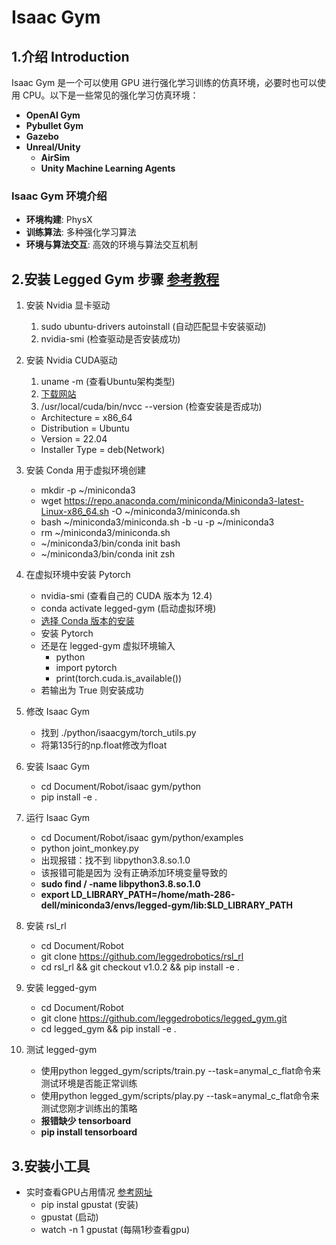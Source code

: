 # Isaac Gym

## 1.介绍 Introduction
Isaac Gym 是一个可以使用 GPU 进行强化学习训练的仿真环境，必要时也可以使用 CPU。以下是一些常见的强化学习仿真环境：
- **OpenAI Gym**
- **Pybullet Gym**
- **Gazebo**
- **Unreal/Unity**
  - **AirSim**
  - **Unity Machine Learning Agents**

### Isaac Gym 环境介绍
- **环境构建**: PhysX
- **训练算法**: 多种强化学习算法
- **环境与算法交互**: 高效的环境与算法交互机制


## 2.安装 Legged Gym 步骤 [参考教程](https://blog.zzshub.cn/2024/06/21/DRL_LeggedgymInstall/index.html)

1. 安装 Nvidia 显卡驱动
   1. sudo ubuntu-drivers autoinstall (自动匹配显卡安装驱动)
   2. nvidia-smi (检查驱动是否安装成功)

2. 安装 Nvidia CUDA驱动
   1. uname -m (查看Ubuntu架构类型)
   2. [下载网站](https://developer.nvidia.com/cuda-downloads?target_os=Linux&target_arch=x86_64&Distribution=Ubuntu&target_version=22.04&target_type=deb_local)
   3. /usr/local/cuda/bin/nvcc --version (检查安装是否成功)
   - Architecture = x86_64
   - Distribution = Ubuntu
   - Version = 22.04
   - Installer Type = deb(Network)

3. 安装 Conda 用于虚拟环境创建
   - mkdir -p ~/miniconda3
   - wget https://repo.anaconda.com/miniconda/Miniconda3-latest-Linux-x86_64.sh -O ~/miniconda3/miniconda.sh
   - bash ~/miniconda3/miniconda.sh -b -u -p ~/miniconda3
   - rm ~/miniconda3/miniconda.sh
   - ~/miniconda3/bin/conda init bash
   - ~/miniconda3/bin/conda init zsh

4. 在虚拟环境中安装 Pytorch
   - nvidia-smi (查看自己的 CUDA 版本为 12.4)
   - conda activate legged-gym (启动虚拟环境)
   - [选择 Conda 版本的安装](https://blog.zzshub.cn/2024/06/21/DRL_LeggedgymInstall/index.html)
   - 安装 Pytorch
   - 还是在 legged-gym 虚拟环境输入 
     - python
     - import pytorch
     - print(torch.cuda.is_available())
   - 若输出为 True 则安装成功

5. 修改 Isaac Gym
   - 找到 ./python/isaacgym/torch_utils.py
   - 将第135行的np.float修改为float

6. 安装 Isaac Gym
   - cd Document/Robot/isaac gym/python
   - pip install -e .

7. 运行 Isaac Gym
   - cd Document/Robot/isaac gym/python/examples
   - python joint_monkey.py
   - 出现报错：找不到 libpython3.8.so.1.0
   - 该报错可能是因为 没有正确添加环境变量导致的
   - **sudo find / -name libpython3.8.so.1.0**
   - **export LD_LIBRARY_PATH=/home/math-286-dell/miniconda3/envs/legged-gym/lib:$LD_LIBRARY_PATH**

8. 安装 rsl_rl
   - cd Document/Robot
   - git clone https://github.com/leggedrobotics/rsl_rl
   - cd rsl_rl && git checkout v1.0.2 && pip install -e .

9.  安装 legged-gym
    - cd Document/Robot
    - git clone https://github.com/leggedrobotics/legged_gym.git
    - cd legged_gym && pip install -e .

10. 测试 legged-gym
    - 使用python legged_gym/scripts/train.py --task=anymal_c_flat命令来测试环境是否能正常训练
    - 使用python legged_gym/scripts/play.py --task=anymal_c_flat命令来测试您刚才训练出的策略
    - **报错缺少 tensorboard**
    - **pip install tensorboard**


## 3.安装小工具 
- 实时查看GPU占用情况 [参考网址](https://blog.csdn.net/weixin_44120025/article/details/118978198)
  - pip instal gpustat (安装)
  - gpustat (启动)
  - watch -n 1 gpustat (每隔1秒查看gpu)

